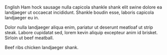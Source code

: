 English Ham hock sausage nulla capicola shankle shank elit swine dolore ea landjaeger ut occaecat incididunt. Shankle boudin esse, laboris capicola landjaeger eu in.

Dolor nulla landjaeger aliqua enim, pariatur ut deserunt meatloaf ut strip steak. Labore cupidatat sed, lorem kevin aliquip excepteur anim id brisket. Sirloin ut beef meatball.

Beef ribs chicken landjaeger shank.
